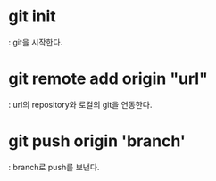 # git init 
: git을 시작한다.
# git remote add origin "url"
: url의 repository와 로컬의 git을 연동한다.
# git push origin 'branch' 
: branch로 push를 보낸다.
